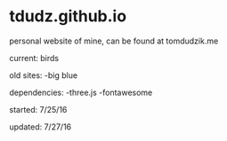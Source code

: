 # tdudz.github.io
personal website of mine, can be found at tomdudzik.me

current: birds

old sites:
-big blue

dependencies:
-three.js
-fontawesome

started: 7/25/16

updated: 7/27/16
